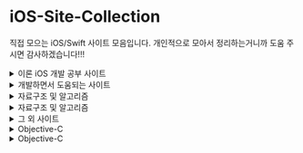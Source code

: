 # iOS-Site-Collection
직접 모으는 iOS/Swift 사이트 모음입니다.
개인적으로 모아서 정리하는거니까 도움 주시면 감사하겠습니다!!!






<details><summary> 이론 iOS 개발 공부 사이트 </summary>
  
* [NotificationCenter](http://seorenn.blogspot.com/2014/05/cocoa-nsnotification.html)
* [100일동안 공부하는 사이트](https://www.hackingwithswift.com/100)
* [네이버 에드위치 iOS 프로젝트](https://www.edwith.org/)
* [다양한 튜토리얼 해외 강의 사이트](https://www.raywenderlich.com/ios)
* [if let과 guard let 의 차이?](https://velog.io/@dev-lena/guard-let%EA%B3%BC-if-let%EC%9D%98-%EC%B0%A8%EC%9D%B4%EC%A0%90)
* [앱의 상태주기 설명 좋은 블로그](https://jinshine.github.io/2018/05/28/iOS/%EC%95%B1%EC%9D%98%20%EC%83%9D%EB%AA%85%EC%A3%BC%EA%B8%B0(App%20Life%20Cycle)%EC%99%80%20%EC%95%B1%EC%9D%98%20%EA%B5%AC%EC%A1%B0(App%20Structure)/)
* [UIWebView와 WKWebkit의 차이점](https://zeddios.tistory.com/332)
* [Class와 struct의 차이점](https://medium.com/@jgj455/%EC%98%A4%EB%8A%98%EC%9D%98-swift-%EC%83%81%EC%8B%9D-struct-class-60fa5fd2218d)
* [ARC, GC, Strong, weak, unknown 등등 정리 잘된 블로그](https://medium.com/@jang.wangsu/ios-swift-rc-arc-%EC%99%80-mrc-%EB%9E%80-%EA%B7%B8%EB%A6%AC%EA%B3%A0-strong-weak-unowned-%EB%8A%94-%EA%B0%84%EB%8B%A8%ED%95%98%EA%B2%8C-%EC%A0%81%EC%96%B4%EB%B4%A4%EC%8A%B5%EB%8B%88%EB%8B%A4-988a293c04ac)
* [델리게이트 패턴 개념](https://zeddios.tistory.com/8)
* [싱글톤 패턴](https://velog.io/@naroti/iOS-%EA%B0%9C%EB%B0%9C-Singleton-Pattern-q4k3uzgf0n)
* [클로저 캡처링](https://soooprmx.com/archives/5721)
* [뷰컨트롤러의 생명주기](https://zeddios.tistory.com/43)
* [nib와 xib차이 제드님!](https://zeddios.tistory.com/298)
* [storyboard, nib, code의 장단점](https://woongsios.tistory.com/3)
* [Swift 프로퍼](https://jinshine.github.io/2018/05/22/Swift/6.%ED%94%84%EB%A1%9C%ED%8D%BC%ED%8B%B0(Property)/)
* [iOS 메모리 누수](https://blog.canapio.com/130)

### 디자인패턴
* [싱글톤 패턴](http://minsone.github.io/mac/ios/singleton-in-swift)

### RESTAPI
* [API 테스트 할 수 있는 사이트](https://jsonplaceholder.typicode.com/)


### URLSession
* [URLSession 정리 블로그](https://kka7.tistory.com/95)
* [URLSession 정리 블로그](https://devmjun.github.io/archive/URLsession)

### Alamofire
* [Alamofire 기초 정리 블로그](https://devmjun.github.io/archive/Alamofire)
* [기본 사용틀? 블로그 지금은 AF로 바뀜](https://usinuniverse.bitbucket.io/blog/httprequest.html)
* [여기도 참고 많이 했다. 기초로 따라해보면 좋은 프로젝트](https://the-brain-of-sic2.tistory.com/66)

### BreakPoint
* [다스베이더님 블로그 브레이크 포인트](https://darth-vader.tistory.com/3)


### 오토레이아웃
* [오토레이아웃 Equal Size](https://lazyowl.tistory.com/217)
* [오토레이아웃 Align](https://lazyowl.tistory.com/218)
* [오토레이아웃 Multiplier](https://lazyowl.tistory.com/219)
* [컨텐츠 허깅, 컴프레스 레지스턴트](https://ontheswift.tistory.com/21)


### SwiftUI
* [스텐포드 강의](cs193p.stanford.edu)
</details>
  

<details><summary>개발하면서 도움되는 사이트 </summary>
  

* [코코아팟](https://cocoapods.org/)
* [appicon 만들어주는 사이트](https://makeappicon.com/)
* [json 변환 사이트](http://json.parser.online.fr/)
* [json 변환 사이트](https://app.quicktype.io/)
  
</details>


<details><summary>자료구조 및 알고리즘 </summary>
  

### 자료구조 및 알고리즘
* [Swift로 구현한 큐](https://the-brain-of-sic2.tistory.com/39)
* [자료구조 및 알고리즘 스터디 방법](https://imasoftwareengineer.tistory.com/93)
* [자료구조 및 알고리즘 스터디 방법2](https://gmlwjd9405.github.io/2018/05/14/how-to-study-algorithms.html)

  
</details>

<details><summary>자료구조 및 알고리즘 </summary>
  
### 면접 자료
* [면접 질문 및 답변](http://brannpark.github.io/blog/post/20190322_swift_ios_interview_qna/)
* [많은 면접 기본 자료 깃헙](https://github.com/2jae6/Interview_Question_for_Beginner#%EB%A9%B4%EC%A0%91%EC%97%90%EC%84%9C-%EB%B0%9B%EC%95%98%EB%8D%98-%EC%A7%88%EB%AC%B8%EB%93%A4)

</details>



</details>

<details><summary>그 외 사이트 </summary>
  
* [iOS 개발자가 되기위한 로드맵](https://github.com/BohdanOrlov/iOS-Developer-Roadmap)
* [iOS 개발자가 되기위한 로드맵](https://github.com/godrm/mobile-developer-roadmap)
* [다른분이 만든 iOS 좋은 사이트 모음](https://github.com/ClintJang/awesome-swift-korean-lecture/blob/master/README.md)
* [해외 PDF 전자도서 다운](http://gen.lib.rus.ec/)
* [백준알고리즘사이트](https://www.acmicpc.net/)
* [코드업 알고리즘 사이트](https://codeup.kr/problemset.php)
* [리눅스 재밌는 기능들](http://cloudsemina.com/index.php?mid=linux&document_srl=295)
* [아스키코드와 유니코드](https://whatisthenext.tistory.com/103)
### 정적분석 / 동적분석
* [IPA 다운 받을 수 있는 사이트](https://www.iphonecake.com/)

</details>



<details><summary> Objective-C </summary>
  
### Objective-C
* [objectiveC -> Swift Convert](https://swiftify.com/converter/code/)
* [objectiveC Date 날짜 시간 계산](http://goldfing.blogspot.com/2012/09/how-to-objc-nsdate.html)

</details>

<details><summary> Objective-C </summary>
  
### 인생에 도움이 되는 블로그
* [중소기업 소득세 감면 신청서 연도 계산](https://brunch.co.kr/@dprnrn234/27)

</details>
